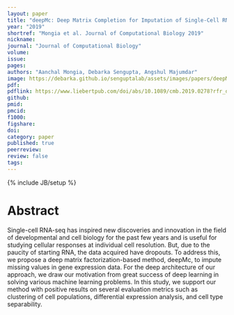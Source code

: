 ```yaml
---
layout: paper
title: "deepMc: Deep Matrix Completion for Imputation of Single-Cell RNA-seq Data"
year: "2019"
shortref: "Mongia et al. Journal of Computational Biology 2019"
nickname:
journal: "Journal of Computational Biology"
volume: 
issue: 
pages:
authors: "Aanchal Mongia, Debarka Sengupta, Angshul Majumdar"
image: https://debarka.github.io/senguptalab/assets/images/papers/deepMC.png
pdf:
pdflink: https://www.liebertpub.com/doi/abs/10.1089/cmb.2019.0278?rfr_dat=cr_pub%3Dpubmed&url_ver=Z39.88-2003&rfr_id=ori%3Arid%3Acrossref.org&journalCode=cmb
github:
pmid:
pmcid:
f1000:
figshare:
doi:
category: paper
published: true
peerreview:
review: false
tags:
---
```

{% include JB/setup %}


# Abstract

Single-cell RNA-seq has inspired new discoveries and innovation in the field of developmental and cell biology for the past few years and is useful for studying cellular responses at individual cell resolution. But, due to the paucity of starting RNA, the data acquired have dropouts. To address this, we propose a deep matrix factorization-based method, deepMc, to impute missing values in gene expression data. For the deep architecture of our approach, we draw our motivation from great success of deep learning in solving various machine learning problems. In this study, we support our method with positive results on several evaluation metrics such as clustering of cell populations, differential expression analysis, and cell type separability.

